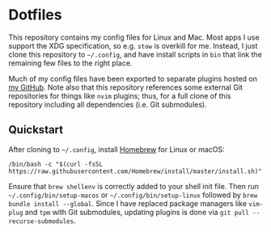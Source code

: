 # Dotfiles
This repository contains my config files for Linux and Mac. Most apps
I use support the XDG specification, so e.g. `stow` is overkill for me.
Instead, I just clone this repository to `~/.config`, and have install
scripts in `bin` that link the remaining few files to the right place.

Much of my config files have been exported to separate plugins hosted
on [my GitHub][1]. Note also that this repository references some external
Git repositories for things like `nvim` plugins; thus, for a full clone of
this repository including all dependencies (i.e. Git submodules).

## Quickstart
After cloning to `~/.config`, install [Homebrew][2] for Linux or macOS:

    /bin/bash -c "$(curl -fsSL https://raw.githubusercontent.com/Homebrew/install/master/install.sh)"

Ensure that `brew shellenv` is correctly added to your shell init file.
Then run `~/.config/bin/setup-macos` or `~/.config/bin/setup-linux`
followed by `brew bundle install --global`. Since I have replaced
package managers like `vim-plug` and `tpm` with Git submodules,
updating plugins is done via `git pull --recurse-submodules`.

[1]: https://github.com/jabirali?tab=repositories&type=source
[2]: https://brew.sh/
